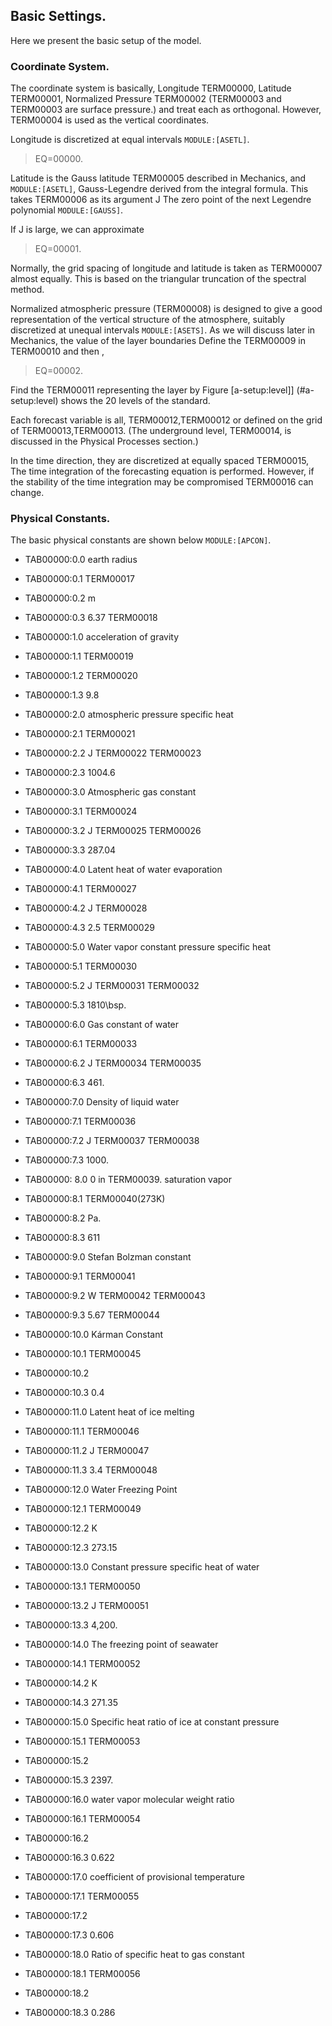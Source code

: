 ## Basic Settings.

Here we present the basic setup of the model.

### Coordinate System.

The coordinate system is basically,
Longitude TERM00000, Latitude TERM00001, Normalized Pressure TERM00002
(TERM00003 and TERM00003 are surface pressure.)
and treat each as orthogonal.
However, TERM00004 is used as the vertical coordinates.

Longitude is discretized at equal intervals `MODULE:[ASETL]`.

> EQ=00000.

Latitude is the Gauss latitude TERM00005 described in Mechanics, and `MODULE:[ASETL]`,
Gauss-Legendre derived from the integral formula.
This takes TERM00006 as its argument
J The zero point of the next Legendre polynomial `MODULE:[GAUSS]`.

If J is large, we can approximate

> EQ=00001.

Normally, the grid spacing of longitude and latitude is taken as TERM00007 almost equally.
This is based on the triangular truncation of the spectral method.

Normalized atmospheric pressure (TERM00008) is designed to give a good representation of the vertical structure of the atmosphere,
suitably discretized at unequal intervals `MODULE:[ASETS]`.
As we will discuss later in Mechanics, the value of the layer boundaries
Define the TERM00009 in TERM00010 and then ,

> EQ=00002.

Find the TERM00011 representing the layer by
Figure [a-setup:level\]] (#a-setup:level) shows the 20 levels of the standard.

Each forecast variable is all, TERM00012,TERM00012
or defined on the grid of TERM00013,TERM00013.
(The underground level, TERM00014, is discussed in the Physical Processes section.)

In the time direction, they are discretized at equally spaced TERM00015,
The time integration of the forecasting equation is performed.
However, if the stability of the time integration may be compromised
TERM00016 can change.

### Physical Constants.

The basic physical constants are shown below `MODULE:[APCON]`.

 - TAB00000:0.0 
 earth radius

 - TAB00000:0.1 
     TERM00017

 - TAB00000:0.2 
     m

 - TAB00000:0.3 
     6.37 TERM00018

 - TAB00000:1.0 
 acceleration of gravity

 - TAB00000:1.1 
     TERM00019

 - TAB00000:1.2 
     TERM00020

 - TAB00000:1.3 
     9.8

 - TAB00000:2.0 
 atmospheric pressure specific heat

 - TAB00000:2.1 
     TERM00021

 - TAB00000:2.2 
     J TERM00022 TERM00023

 - TAB00000:2.3 
     1004.6

 - TAB00000:3.0 
 Atmospheric gas constant

 - TAB00000:3.1 
     TERM00024

 - TAB00000:3.2 
     J TERM00025 TERM00026

 - TAB00000:3.3 
     287.04

 - TAB00000:4.0 
 Latent heat of water evaporation

 - TAB00000:4.1 
     TERM00027

 - TAB00000:4.2 
     J TERM00028

 - TAB00000:4.3 
     2.5 TERM00029

 - TAB00000:5.0 
 Water vapor constant pressure specific heat

 - TAB00000:5.1 
     TERM00030

 - TAB00000:5.2 
     J TERM00031 TERM00032

 - TAB00000:5.3 
     1810\bsp.

 - TAB00000:6.0 
 Gas constant of water

 - TAB00000:6.1 
     TERM00033

 - TAB00000:6.2 
     J TERM00034 TERM00035

 - TAB00000:6.3 
     461\.

 - TAB00000:7.0 
 Density of liquid water

 - TAB00000:7.1 
     TERM00036

 - TAB00000:7.2 
     J TERM00037 TERM00038

 - TAB00000:7.3 
     1000.

 - TAB00000: 8.0 
     0 in TERM00039.
 saturation vapor

 - TAB00000:8.1 
     TERM00040(273K)

 - TAB00000:8.2 
     Pa.

 - TAB00000:8.3 
     611

 - TAB00000:9.0 
     Stefan Bolzman
 constant

 - TAB00000:9.1 
     TERM00041

 - TAB00000:9.2 
     W TERM00042 TERM00043

 - TAB00000:9.3 
     5.67
     TERM00044

 - TAB00000:10.0 
     Kárman Constant

 - TAB00000:10.1 
     TERM00045

 - TAB00000:10.2

 - TAB00000:10.3 
     0.4

 - TAB00000:11.0 
 Latent heat of ice melting

 - TAB00000:11.1 
     TERM00046

 - TAB00000:11.2 
     J TERM00047

 - TAB00000:11.3 
     3.4 TERM00048

 - TAB00000:12.0 
 Water Freezing Point

 - TAB00000:12.1 
     TERM00049

 - TAB00000:12.2 
     K

 - TAB00000:12.3 
     273.15

 - TAB00000:13.0 
 Constant pressure specific heat of water

 - TAB00000:13.1 
     TERM00050

 - TAB00000:13.2 
     J TERM00051

 - TAB00000:13.3 
     4,200\.

 - TAB00000:14.0 
 The freezing point of seawater

 - TAB00000:14.1 
     TERM00052

 - TAB00000:14.2 
     K

 - TAB00000:14.3 
     271.35

 - TAB00000:15.0 
 Specific heat ratio of ice at constant pressure

 - TAB00000:15.1 
     TERM00053

 - TAB00000:15.2

 - TAB00000:15.3 
     2397\.

 - TAB00000:16.0 
 water vapor molecular weight ratio

 - TAB00000:16.1 
     TERM00054

 - TAB00000:16.2

 - TAB00000:16.3 
     0.622

 - TAB00000:17.0 
 coefficient of provisional temperature

 - TAB00000:17.1 
     TERM00055

 - TAB00000:17.2

 - TAB00000:17.3 
     0.606

 - TAB00000:18.0 
 Ratio of specific heat to gas constant

 - TAB00000:18.1 
     TERM00056

 - TAB00000:18.2

 - TAB00000:18.3 
     0.286
